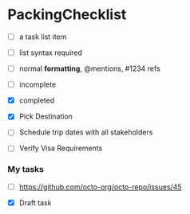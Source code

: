 # PackingChecklist
- [ ] a task list item
- [ ] list syntax required
- [ ] normal **formatting**, @mentions, #1234 refs
- [ ] incomplete
- [x] completed

- [X] Pick Destination
- [ ] Schedule trip dates with all stakeholders
- [ ] Verify Visa Requirements


### My tasks
- [ ] https://github.com/octo-org/octo-repo/issues/45
- [x] Draft task

